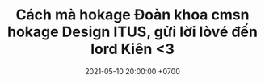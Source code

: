 ---
layout: post
title: "Cách mà hokage Đoàn khoa cmsn hokage Design ITUS, gửi lời lòvé đến lord Kiên <3"
date: 2021-05-10 20:00:00 +0700
series: lifelog
photo: 2021-05-10-0.png
---